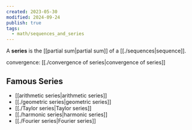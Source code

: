 ```yaml
---
created: 2023-05-30
modified: 2024-09-24
publish: true
tags:
  - math/sequences_and_series
---
```

A **series** is the [[partial sum|partial sum]] of a [[./sequences|sequence]].

convergence: [[./convergence of series|convergence of series]]

## Famous Series
- [[arithmetic series|arithmetic series]]
- [[./geometric series|geometric series]]
- [[./Taylor series|Taylor series]]
- [[./harmonic series|harmonic series]]
- [[./Fourier series|Fourier series]]